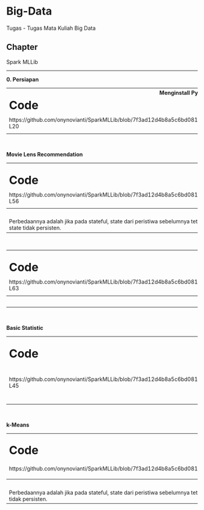 # Big-Data
Tugas - Tugas Mata Kuliah Big Data

## Chapter
Spark MLLib

<hr/>

**0. Persiapan**
<table border="0">
<tr>
    <th colspan="2" align="center"><b>Menginstall PySpark dan Connect ke Google Drive</b></th>
 </tr>
 <tr>
    <td><b style="font-size:30px">Code</b></td>
    <td><b style="font-size:30px">Output</b></td>
 </tr>
 <tr>
    <td>https://github.com/onynovianti/SparkMLLib/blob/7f3ad12d4b8a5c6bd081e77c942ef89bcac82e5d/copy_of_tugas_minggu_14_spark_mllib_ony.py#L15-L20</td>
    <td><img src="https://github.com/onynovianti/SparkMLLib/blob/aa69e0d9659c083cced75312ad0015bc266896a7/Image/0.%20Persiapan.png"></td>
 </tr>
</table><br>

**Movie Lens Recommendation**
<table border="0">
 <tr>
    <th colspan="2" align="center"><b>Slide 30</b></th>
 </tr>
 <tr>
    <td><b style="font-size:30px">Code</b></td>
    <td><b style="font-size:30px">Output</b></td>
 </tr>
 <tr>
    <td>https://github.com/onynovianti/SparkMLLib/blob/7f3ad12d4b8a5c6bd081e77c942ef89bcac82e5d/copy_of_tugas_minggu_14_spark_mllib_ony.py#L22-L56</td>
    <td><img src="https://github.com/onynovianti/SparkMLLib/blob/aa69e0d9659c083cced75312ad0015bc266896a7/Image/Slide%2030.png"></td>
 </tr>
 <tr>
    <th colspan="2" align="center">Penjelasan</th>
 </tr>
 <tr>
    <td>Perbedaannya adalah jika pada stateful, state dari peristiwa sebelumnya tetap ada dan memengaruhi peristiwa selanjutnya. sedangkan dalam stateless, state tidak persisten.</td>
 </tr>
</table><br>

<table border="0">
 <tr>
    <th colspan="2" align="center"><b>Slide 48</b></th>
 </tr>
 <tr>
    <td><b style="font-size:30px">Code</b></td>
    <td><b style="font-size:30px">Output</b></td>
 </tr>
 <tr>
    <td>https://github.com/onynovianti/SparkMLLib/blob/7f3ad12d4b8a5c6bd081e77c942ef89bcac82e5d/copy_of_tugas_minggu_14_spark_mllib_ony%20(2).py#L22-L63</td>
    <td><img src="https://github.com/onynovianti/SparkMLLib/blob/aa69e0d9659c083cced75312ad0015bc266896a7/Image/Slide%2048.png"></td>
 </tr>
 <tr>
    <th colspan="2" align="center">Penjelasan</th>
 </tr>
 <tr>
    <td></td>
 </tr>
</table><br>

**Basic Statistic**
<table border="0">
 <tr>
    <th colspan="2" align="center"><b>Basic Statistic</b></th>
 </tr>
 <tr>
    <td><b style="font-size:30px">Code</b></td>
    <td><b style="font-size:30px">Output</b></td>
 </tr>
 <tr>
    <td>https://github.com/onynovianti/SparkMLLib/blob/7f3ad12d4b8a5c6bd081e77c942ef89bcac82e5d/copy_of_tugas_minggu_14_spark_mllib_ony%20(3).py#L22-L45</td>
    <td><img src="https://github.com/onynovianti/spark-streaming/blob/master/00_images/copy%20afiin.png"> <br>
    <img src="https://github.com/onynovianti/SparkMLLib/blob/aa69e0d9659c083cced75312ad0015bc266896a7/Image/Slide%2049.png"></td>
 </tr>
</table>
<br>

**k-Means**
<table border="0">
 <tr>
    <th colspan="2" align="center"><b>k-Means</b></th>
 </tr>
 <tr>
    <td><b style="font-size:30px">Code</b></td>
    <td><b style="font-size:30px">Output</b></td>
 </tr>
 <tr>
    <td>https://github.com/onynovianti/SparkMLLib/blob/7f3ad12d4b8a5c6bd081e77c942ef89bcac82e5d/copy_of_tugas_minggu_14_spark_mllib_ony%20(1).py#L44</td>
    <td><img src="https://github.com/onynovianti/SparkMLLib/blob/aa69e0d9659c083cced75312ad0015bc266896a7/Image/Slide%2054.png"></td>
 </tr>
 <tr>
    <th colspan="2" align="center">Penjelasan</th>
 </tr>
 <tr>
    <td>Perbedaannya adalah jika pada stateful, state dari peristiwa sebelumnya tetap ada dan memengaruhi peristiwa selanjutnya. sedangkan dalam stateless, state tidak persisten.</td>
 </tr>
</table><br>